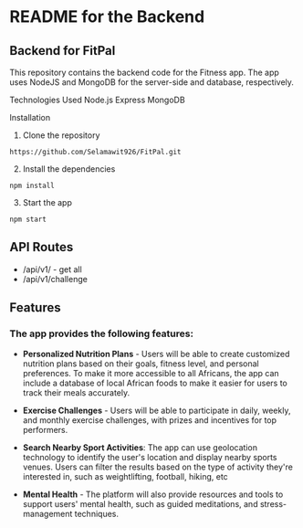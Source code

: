 # README for the Backend
## Backend for FitPal
This repository contains the backend code for the Fitness app. The app uses NodeJS and MongoDB for the server-side and database, respectively.

Technologies Used
Node.js
Express
MongoDB

Installation
1. Clone the repository
```
https://github.com/Selamawit926/FitPal.git
```

2. Install the dependencies

```
npm install 
```
3. Start the app
```
npm start
```

## API Routes
- /api/v1/   - get all
- /api/v1/challenge

## Features
### The app provides the following features:

- **Personalized Nutrition Plans** - Users will be able to create customized nutrition plans based on their goals, fitness level, and personal preferences. To make it more accessible to all Africans, the app can include a database of local African foods to make it easier for users to track their meals accurately.

- **Exercise Challenges** - Users will be able to participate in daily, weekly, and monthly exercise challenges, with prizes and incentives for top performers.

- **Search Nearby Sport Activities**: The app can use geolocation technology to identify the user's location and display nearby sports venues. Users can filter the results based on the type of activity they're interested in, such as weightlifting, football, hiking, etc

- **Mental Health** - The platform will also provide resources and tools to support users' mental health, such as guided meditations, and stress-management techniques.


